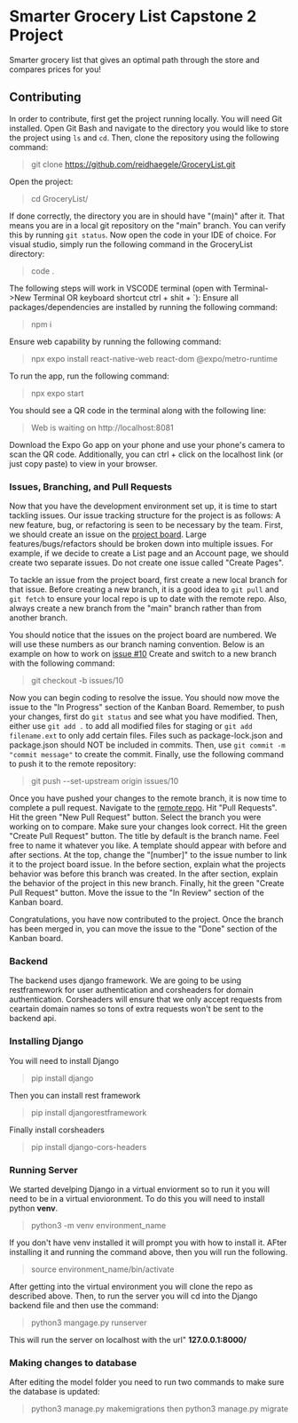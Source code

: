 # Smarter Grocery List Capstone 2 Project
Smarter grocery list that gives an optimal path through the store and compares prices for you!

## Contributing
In order to contribute, first get the project running locally. You will need Git installed. Open Git Bash and navigate to the directory you would like to store the project using `ls` and `cd`. Then, clone the repository using the following command:
> git clone https://github.com/reidhaegele/GroceryList.git

Open the project:
> cd GroceryList/

If done correctly, the directory you are in should have "(main)" after it. That means you are in a local git repository on the "main" branch. You can verify this by running `git status`.
Now open the code in your IDE of choice. For visual studio, simply run the following command in the GroceryList directory:
> code .

The following steps will work in VSCODE terminal (open with Terminal->New Terminal OR keyboard shortcut ctrl + shit + `):
Ensure all packages/dependencies are installed by running the following command:
> npm i

Ensure web capability by running the following command:
> npx expo install react-native-web react-dom @expo/metro-runtime

To run the app, run the following command:
> npx expo start

You should see a QR code in the terminal along with the following line:
> Web is waiting on http://localhost:8081

Download the Expo Go app on your phone and use your phone's camera to scan the QR code. Additionally, you can ctrl + click on the localhost link (or just copy paste) to view in your browser.

### Issues, Branching, and Pull Requests
Now that you have the development environment set up, it is time to start tackling issues. Our issue tracking structure for the project is as follows:
A new feature, bug, or refactoring is seen to be necessary by the team. First, we should create an issue on the [project board](https://github.com/users/reidhaegele/projects/2). Large features/bugs/refactors should be broken down into multiple issues. For example, if we decide to create a List page and an Account page, we should create two separate issues. Do not create one issue called "Create Pages". 

To tackle an issue from the project board, first create a new local branch for that issue. Before creating a new branch, it is a good idea to `git pull` and `git fetch` to ensure your local repo is up to date with the remote repo. Also, always create a new branch from the "main" branch rather than from another branch.

You should notice that the issues on the project board are numbered. We will use these numbers as our branch naming convention. Below is an example on how to work on [issue #10](https://github.com/reidhaegele/GroceryList/issues/10)
Create and switch to a new branch with the following command:
> git checkout -b issues/10

Now you can begin coding to resolve the issue. You should now move the issue to the "In Progress" section of the Kanban Board. Remember, to push your changes, first do `git status` and see what you have modified. Then, either use `git add .` to add all modified files for staging or `git add filename.ext` to only add certain files. Files such as package-lock.json and package.json should NOT be included in commits. Then, use `git commit -m "commit message"` to create the commit. Finally, use the following command to push it to the remote repository:
> git push --set-upstream origin issues/10

Once you have pushed your changes to the remote branch, it is now time to complete a pull request. Navigate to the [remote repo](https://github.com/reidhaegele/GroceryList). Hit "Pull Requests". Hit the green "New Pull Request" button. Select the branch you were working on to compare. Make sure your changes look correct. Hit the green "Create Pull Request" button. The title by default is the branch name. Feel free to name it whatever you like. A template should appear with before and after sections. At the top, change the "[number]" to the issue number to link it to the project board issue. In the before section, explain what the projects behavior was before this branch was created. In the after section, explain the behavior of the project in this new branch. Finally, hit the green "Create Pull Request" button. Move the issue to the "In Review" section of the Kanban board.

Congratulations, you have now contributed to the project. Once the branch has been merged in, you can move the issue to the "Done" section of the Kanban board.

### Backend
The backend uses django framework. We are going to be using restframework for user authentication and corsheaders for domain authentication. Corsheaders will ensure that we only accept requests from ceartain domain names so tons of extra requests won't be sent to the backend api. 

### Installing Django
You will need to install Django
> pip install django

Then you can install rest framework 
> pip install djangorestframework

Finally install corsheaders
> pip install django-cors-headers

### Running Server
We started develping Django in a virtual enviorment so to run it you will need to be in a virtual envioronment. To do this you will need to install python **venv**. 
> python3 -m venv environment_name


If you don't have venv installed it will prompt you with how to install it. AFter installing it and running the command above, then you will run the following. 
> source environment_name/bin/activate

After getting into the virtual environment you will clone the repo as described above. Then, to run the server you will cd into the Django backend file and then use the command:
> python3 mangage.py runserver

This will run the server on localhost with the url" **127.0.0.1:8000/**

### Making changes to database
After editing the model folder you need to run two commands to make sure the database is updated:
> python3 manage.py makemigrations
then 
> python3 manage.py migrate


